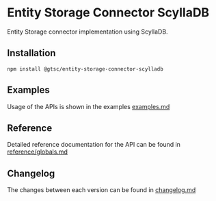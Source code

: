 # Entity Storage Connector ScyllaDB

Entity Storage connector implementation using ScyllaDB.

## Installation

```shell
npm install @gtsc/entity-storage-connector-scylladb
```

## Examples

Usage of the APIs is shown in the examples [examples.md](examples.md)

## Reference

Detailed reference documentation for the API can be found in [reference/globals.md](reference/globals.md)

## Changelog

The changes between each version can be found in [changelog.md](changelog.md)
